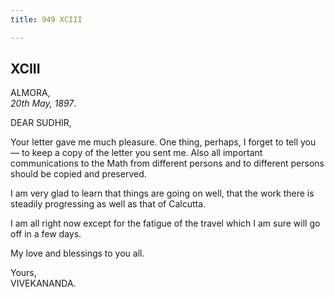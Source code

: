 ```yaml
---
title: 949 XCIII

---
```

  

  


## XCIII

ALMORA,  
*20th May, 1897*.

DEAR SUDHIR,

Your letter gave me much pleasure. One thing, perhaps, I forget to tell
you — to keep a copy of the letter you sent me. Also all important
communications to the Math from different persons and to different
persons should be copied and preserved.

I am very glad to learn that things are going on well, that the work
there is steadily progressing as well as that of Calcutta.

I am all right now except for the fatigue of the travel which I am sure
will go off in a few days.

My love and blessings to you all.

Yours,  
VIVEKANANDA.